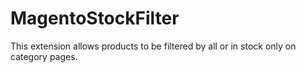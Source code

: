 MagentoStockFilter
==================

This extension allows products to be filtered by all or in stock only on category pages.

